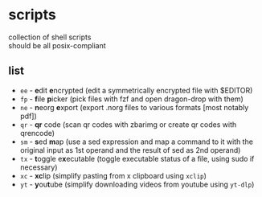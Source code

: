 # scripts
collection of shell scripts  
should be all posix-compliant

## list
- `ee` - **e**dit **e**ncrypted (edit a symmetrically encrypted file with $EDITOR)
- `fp` - **f**ile **p**icker (pick files with fzf and open dragon-drop with them)
- `ne` - **n**eorg **e**xport (export .norg files to various formats [most notably pdf])
- `qr` - **qr** code (scan qr codes with zbarimg or create qr codes with qrencode)
- `sm` - **s**ed **m**ap (use a sed expression and map a command to it with the original input as 1st operand and the result of sed as 2nd operand)
- `tx` - **t**oggle e**x**ecutable (toggle executable status of a file, using sudo if necessary)
- `xc` - **xc**lip (simplify pasting from x clipboard using `xclip`)
- `yt` - **y**ou**t**ube (simplify downloading videos from youtube using `yt-dlp`)

